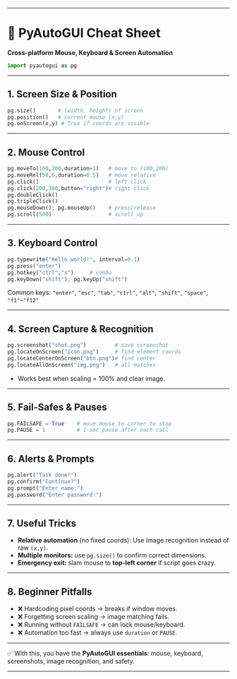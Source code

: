 
---

# 📘 PyAutoGUI Cheat Sheet

**Cross-platform Mouse, Keyboard & Screen Automation**

```python
import pyautogui as pg
```

---

## 1. Screen Size & Position

```python
pg.size()       # (width, height) of screen
pg.position()   # current mouse (x,y)
pg.onScreen(x,y) # True if coords are visible
```

---

## 2. Mouse Control

```python
pg.moveTo(100,200,duration=1)   # move to (100,200)
pg.moveRel(50,0,duration=0.5)   # move relative
pg.click()                      # left click
pg.click(200,300,button="right")# right click
pg.doubleClick()
pg.tripleClick()
pg.mouseDown(); pg.mouseUp()    # press/release
pg.scroll(500)                  # scroll up
```

---

## 3. Keyboard Control

```python
pg.typewrite("Hello world!", interval=0.1)
pg.press("enter")
pg.hotkey("ctrl","s")     # combo
pg.keyDown("shift"); pg.keyUp("shift")
```

Common keys: `"enter"`, `"esc"`, `"tab"`, `"ctrl"`, `"alt"`, `"shift"`, `"space"`, `"f1"`–`"f12"`

---

## 4. Screen Capture & Recognition

```python
pg.screenshot("shot.png")         # save screenshot
pg.locateOnScreen("icon.png")     # find element coords
pg.locateCenterOnScreen("btn.png")# find center
pg.locateAllOnScreen("img.png")   # all matches
```

* Works best when scaling = 100% and clear image.

---

## 5. Fail-Safes & Pauses

```python
pg.FAILSAFE = True    # move mouse to corner to stop
pg.PAUSE = 1          # 1-sec pause after each call
```

---

## 6. Alerts & Prompts

```python
pg.alert("Task done!")
pg.confirm("Continue?")
pg.prompt("Enter name:")
pg.password("Enter password:")
```

---

## 7. Useful Tricks

* **Relative automation** (no fixed coords):
  Use image recognition instead of raw `(x,y)`.
* **Multiple monitors:** use `pg.size()` to confirm correct dimensions.
* **Emergency exit:** slam mouse to **top-left corner** if script goes crazy.

---

## 8. Beginner Pitfalls

* ❌ Hardcoding pixel coords → breaks if window moves.
* ❌ Forgetting screen scaling → image matching fails.
* ❌ Running without `FAILSAFE` → can lock mouse/keyboard.
* ❌ Automation too fast → always use `duration` or `PAUSE`.

---

✅ With this, you have the **PyAutoGUI essentials**: mouse, keyboard, screenshots, image recognition, and safety.

---

